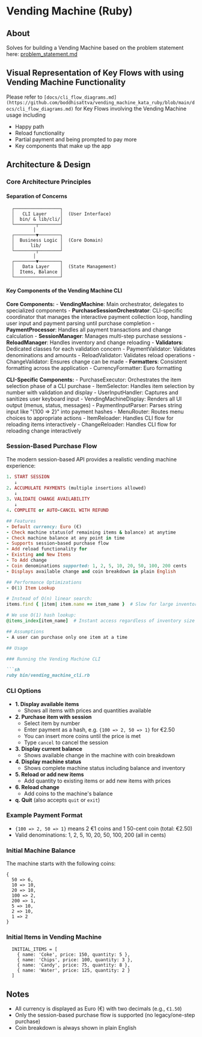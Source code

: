 # Vending Machine (Ruby)

## About
Solves for building a Vending Machine  based on the problem statement here: [problem_statement.md](https://github.com/boddhisattva/vending_machine_kata_ruby/blob/main/problem_statement.md)

## Visual Representation of Key Flows with using Vending Machine Functionality
Please refer to `[docs/cli_flow_diagrams.md](https://github.com/boddhisattva/vending_machine_kata_ruby/blob/main/docs/cli_flow_diagrams.md)` for Key Flows
involving the Vending Machine usage including
- Happy path
- Reload functionality
- Partial payment and being prompted to pay more
- Key components that make up the app


## Architecture & Design

  ### Core Architecture Principles

  #### Separation of Concerns

  ```
    ┌─────────────────┐
    │   CLI Layer     │  (User Interface)
    │  bin/ & lib/cli/│
    └────────┬────────┘
            │
    ┌────────▼────────┐
    │  Business Logic │  (Core Domain)
    │      lib/       │
    └────────┬────────┘
            │
    ┌────────▼────────┐
    │   Data Layer    │  (State Management)
    │  Items, Balance │
    └─────────────────┘
  ```

  #### Key Components of the Vending Machine CLI
  **Core Components:**
    - **VendingMachine**: Main orchestrator, delegates to specialized components
    - **PurchaseSessionOrchestrator**: CLI-specific coordinator that manages the interactive payment collection loop, handling user input and payment parsing until purchase
    completion
    - **PaymentProcessor**: Handles all payment transactions and change calculation
    - **SessionManager**: Manages multi-step purchase sessions
    - **ReloadManager**: Handles inventory and change reloading
    - **Validators**: Dedicated classes for each validation concern
      - PaymentValidator: Validates denominations and amounts
      - ReloadValidator: Validates reload operations
      - ChangeValidator: Ensures change can be made
    - **Formatters**: Consistent formatting across the application
      - CurrencyFormatter: Euro formatting

  **CLI-Specific Components:**
    - PurchaseExecutor: Orchestrates the item selection phase of a CLI purchase
    - ItemSelector: Handles item selection by number with validation and display
    - UserInputHandler: Captures and sanitizes user keyboard input
    - VendingMachineDisplay: Renders all UI output (menus, status, messages)
    - PaymentInputParser: Parses string input like "{100 => 2}" into payment hashes
    - MenuRouter: Routes menu choices to appropriate actions
    - ItemReloader: Handles CLI flow for reloading items interactively
    - ChangeReloader: Handles CLI flow for reloading change interactively

  ### Session-Based Purchase Flow

  The modern session-based API provides a realistic vending machine experience:

  ```ruby
  1. START SESSION
     ↓
  2. ACCUMULATE PAYMENTS (multiple insertions allowed)
     ↓
  3. VALIDATE CHANGE AVAILABILITY
     ↓
  4. COMPLETE or AUTO-CANCEL WITH REFUND

## Features
- Default currency: Euro (€)
- Check machine status(of remaining items & balance) at anytime
- Check machine balance at any point in time
- Supports session-based purchase flow
- Add reload functionality for
  - Existing and New Items
  - To Add change
- Coin denominations supported: 1, 2, 5, 10, 20, 50, 100, 200 cents
- Displays available change and coin breakdown in plain English

## Performance Optimizations
  - O(1) Item Lookup

  # Instead of O(n) linear search:
  items.find { |item| item.name == item_name }  # Slow for large inventories

  # We use O(1) hash lookup:
  @items_index[item_name]  # Instant access regardless of inventory size

## Assumptions
- A user can purchase only one item at a time

## Usage

### Running the Vending Machine CLI

```sh
ruby bin/vending_machine_cli.rb
```

### CLI Options
- **1. Display available items**
  - Shows all items with prices and quantities available
- **2. Purchase item with session**
  - Select item by number
  - Enter payment as a hash, e.g. `{100 => 2, 50 => 1}` for €2.50
  - You can insert more coins until the price is met
  - Type `cancel` to cancel the session
- **3. Display current balance**
  - Shows available change in the machine with coin breakdown
- **4. Display machine status**
  - Shows complete machine status including balance and inventory
- **5. Reload or add new items**
  - Add quantity to existing items or add new items with prices
- **6. Reload change**
  - Add coins to the machine's balance
- **q. Quit** (also accepts `quit` or `exit`)

### Example Payment Format
- `{100 => 2, 50 => 1}` means 2 €1 coins and 1 50-cent coin (total: €2.50)
- Valid denominations: 1, 2, 5, 10, 20, 50, 100, 200 (all in cents)

### Initial Machine Balance
The machine starts with the following coins:
```
{
  50 => 6,
  10 => 10,
  20 => 10,
  100 => 2,
  200 => 1,
  5 => 10,
  2 => 10,
  1 => 2
}
```

### Initial Items in Vending Machine
```
  INITIAL_ITEMS = [
    { name: 'Coke', price: 150, quantity: 5 },
    { name: 'Chips', price: 100, quantity: 3 },
    { name: 'Candy', price: 75, quantity: 8 },
    { name: 'Water', price: 125, quantity: 2 }
  ]
```

## Notes
- All currency is displayed as Euro (€) with two decimals (e.g., `€1.50`)
- Only the session-based purchase flow is supported (no legacy/one-step purchase)
- Coin breakdown is always shown in plain English

